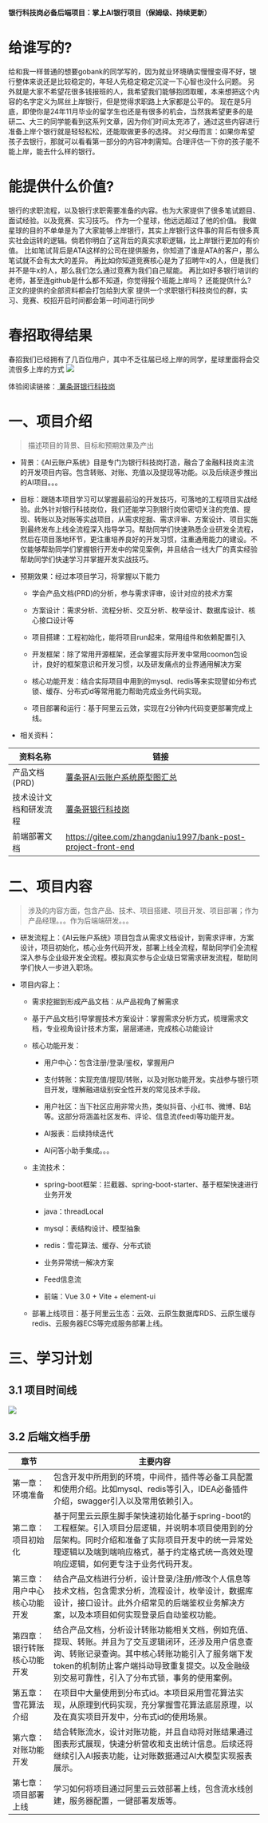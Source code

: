 **银行科技岗必备后端项目：掌上AI银行项目（保姆级、持续更新）**

# 给谁写的?
给和我一样普通的想要gobank的同学写的，因为就业环境确实慢慢变得不好，银行整体来说还是比较稳定的，年轻人先稳定稳定沉淀一下心智也没什么问题。
另外就是大家不希望花很多钱报班的人，我希望我们能够抱团取暖，本来想把这个内容的名字定义为屌丝上岸银行，但是觉得求职路上大家都是公平的。
现在是5月底，即使你是24年11月毕业的留学生也还是有很多的机会，当然我希望更多的是研二、大三的同学能看到这系列文章，因为你们时间太充沛了，通过这些内容进行准备上岸个银行就是轻轻松松，还能取做更多的选择。
对父母而言：如果你希望孩子去银行，那就可以看看第一部分的内容冲刺需知。合理评估一下你的孩子能不能上岸，能去什么样的银行。

# 能提供什么价值?
银行的求职流程，以及银行求职需要准备的内容。也为大家提供了很多笔试题目、面试经验。以及竞赛、实习技巧。
作为一个星球，他远远超过了他的价值。
我做星球的目的不单单是为了大家能够上岸银行，其实上岸银行这件事的背后有很多真实社会运转的逻辑。倘若你明白了这背后的真实求职逻辑，比上岸银行更加的有价值。
比如笔试背后是ATA这样的公司在提供服务，你知道了谁是ATA的客户，那么笔试就不会有太大的差异。
再比如你知道竞赛核心是为了招聘牛x的人，但是我们并不是牛x的人，那么我们怎么通过竞赛为我们自己赋能。
再比如好多银行培训的老师，甚至连github是什么都不知道，你觉得报个班能上岸吗？
还能提供什么?
正文的提供的全部资料都会打包给到大家
提供一个求职银行科技岗位的群，实习、竞赛、校招开启时间都会第一时间进行同步

# 春招取得结果
春招我们已经拥有了几百位用户，其中不乏往届已经上岸的同学，星球里面将会交流很多上岸的方式
![](images/春招成果.jpg)



体验阅读链接：[ 薯条哥银行科技岗](https://qq5jbkqzduo.feishu.cn/wiki/FA4gwhMGqiVS4wko702cNc1Mnkf?from=from_copylink)
# 一、项目介绍

> 描述项目的背景、目标和预期效果及产出

* 背景：《AI云账户系统》目是专门为银行科技岗打造，融合了金融科技岗主流的开发项目内容。包含转账、对账、充值以及提现等功能。以及后续逐步推出的AI项目。。。

* 目标：跟随本项目学习可以掌握最前沿的开发技巧，可落地的工程项目实战经验。此外针对银行科技岗位，我们还能学习到银行岗位密切关注的充值、提现、转账以及对账等实战项目，从需求挖掘、需求评审、方案设计、项目实施到最终发布上线全流程深入指导学习。帮助同学们快速熟悉企业研发全流程，然后在项目落地环节，更注重培养良好的开发习惯，注重通用能力的建设。不仅能够帮助同学们掌握银行开发中的常见案例，并且结合一线大厂的真实经验帮助同学们快速学习并掌握开发实战技巧。

* 预期效果：经过本项目学习，将掌握以下能力

    * 学会产品文档(PRD)的分析，参与需求评审，设计对应的技术方案

    * 方案设计：需求分析、流程分析、交互分析、枚举设计、数据库设计、核心接口设计等

    * 项目搭建：工程初始化，能将项目run起来，常用组件和依赖配置引入

    * 开发框架：除了常用开源框架，还会掌握实际开发中常用coomon包设计，良好的框架意识和开发习惯，以及研发痛点的业界通用解决方案

    * 核心功能开发：结合实际项目中用到的mysql、redis等来实现譬如分布式锁、缓存、分布式id等常用能力帮助完成业务代码实现。

    * 项目部署和运行：基于阿里云云效，实现在2分钟内代码变更部署完成上线。

* 相关资料：

| 资料名称        | 链接                                                                                                         |
| ----------- | ---------------------------------------------------------------------------------------------------------- |
| 产品文档(PRD)   | [ 薯条哥AI云账户系统原型图汇总](https://qq5jbkqzduo.feishu.cn/wiki/Uw55w4eufiTA4tkKc1mcBkcOnrg?fromScene=spaceOverview) |
| 技术设计文档和研发流程 | [ 薯条哥银行科技岗](https://qq5jbkqzduo.feishu.cn/wiki/FA4gwhMGqiVS4wko702cNc1Mnkf)                                |
| 前端部署文档      | https://gitee.com/zhangdaniu1997/bank-post-project-front-end                                               |

# 二、项目内容

> 涉及的内容方面，包含产品、技术、项目搭建、项目开发、项目部署；作为产品经理。。。作为后端端研发。。。

* 研发流程上：《AI云账户系统》项目包含从需求文档设计，到需求评审，方案设计，项目初始化，核心业务代码开发，部署上线全流程，帮助同学们全流程深入参与企业级开发全流程。模拟真实参与企业级日常需求研发流程，帮助同学们快人一步进入职场。

* 项目内容上：

    * 需求挖掘到形成产品文档：从产品视角了解需求

    * 基于产品文档引导掌握技术方案设计：掌握需求分析方式，梳理需求文档，专业视角设计技术方案，层层递进，完成核心功能设计

    * 核心功能开发：

        * 用户中心：包含注册/登录/鉴权，掌握用户

        * 支付转账：实现充值/提现/转账，以及对账功能开发。实战参与银行项目开发，理解融进级别安全性开发的常见技术手段。

        * 用户社区：当下社区应用非常火热，类似抖音、小红书、微博、B站等。这部分将涵盖社区发布、评论、信息流(feed)等功能开发。

        * AI报表：后续持续迭代

        * AI问答小助手集成。。。

    * 主流技术：

        * spring-boot框架：拦截器、spring-boot-starter、基于框架快速进行业务开发

        * java：threadLocal

        * mysql：表结构设计、模型抽象

        * redis：雪花算法、缓存、分布式锁

        * 业务异常统一解决方案

        * Feed信息流

        * 前端：Vue 3.0 + Vite + element-ui

    * 部署上线项目：基于阿里云生态：云效、云原生数据库RDS、云原生缓存redis、云服务器ECS等完成服务部署上线。

# 三、学习计划

## 3.1 项目时间线
![](images/流程图.jpg)

## 3.2 后端文档手册

| 章节             | 主要内容                                                                                                                          |
| -------------- |-------------------------------------------------------------------------------------------------------------------------------|
| 第一章：环境准备       | 包含开发中所用到的环境，中间件，插件等必备工具配置和使用介绍。比如mysql、redis等引入，IDEA必备插件介绍，swagger引入以及常用依赖引入。                                                 |
| 第二章：项目初始化      | 基于阿里云云原生脚手架快速初始化基于spring-boot的工程框架。引入项目分层逻辑，并说明本项目使用到的分层架构。同时介绍和准备了实际项目开发中的统一异常处理逻辑以及端到端响应格式，基于约定格式统一高效处理响应逻辑，如何更专注于业务代码开发。   |
| 第三章：用户中心核心功能开发 | 结合产品文档进行分析，设计登录/注册/修改个人信息等技术文档，包含需求分析，流程设计，枚举设计，数据库设计，接口设计。此外介绍常见的后端鉴权业务解决方案，以及本项目如何实现登录后自动鉴权功能。                              |
| 第四章：银行转账核心功能开发 | 结合产品文档，分析设计转账功能相关文档，例如充值、提现、转账。并且为了交互逻辑闭环，还涉及用户信息查询、转账记录查询。其中核心转账功能引入了服务端下发token的机制防止客户端抖动导致重复提交。以及金融级别交易可靠性，引入了分布式锁，事务的使用案例。 |
| 第五章：雪花算法介绍     | 在项目中大量使用到分布式id。本项目采用雪花算法实现，从原理到代码实现，充分掌握雪花算法底层原理，以及在真实项目开发中，分布式id的使用场景。                                                       |
| 第六章：对账功能开发     | 结合转账流水，设计对账功能，并且自动将对账结果通过图表形式展现，快速分析营收和支出统计信息。后续还将继续引入AI报表功能，让对账数据通过AI大模型实现报表展示。                                              |
| 第七章：项目部署上线     | 学习如何将项目通过阿里云云效部署上线，包含流水线创建，服务器配置，一键部署发版等。                                                                                     |



